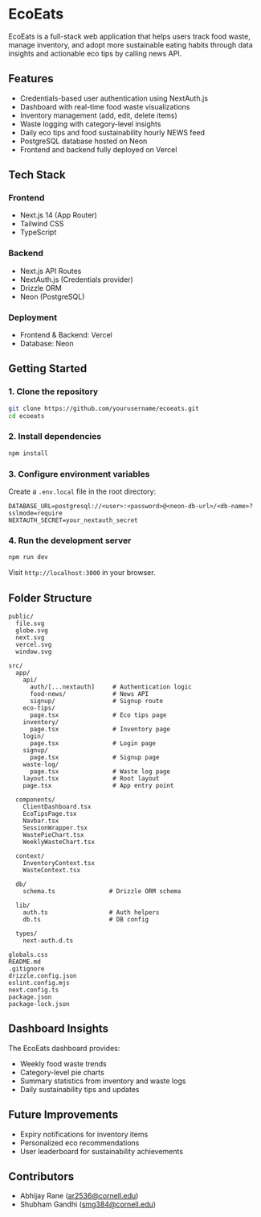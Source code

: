 # EcoEats

EcoEats is a full-stack web application that helps users track food waste, manage inventory, and adopt more sustainable eating habits through data insights and actionable eco tips by calling news API.

## Features

- Credentials-based user authentication using NextAuth.js
- Dashboard with real-time food waste visualizations
- Inventory management (add, edit, delete items)
- Waste logging with category-level insights
- Daily eco tips and food sustainability hourly NEWS feed
- PostgreSQL database hosted on Neon
- Frontend and backend fully deployed on Vercel

## Tech Stack

### Frontend
- Next.js 14 (App Router)
- Tailwind CSS
- TypeScript

### Backend
- Next.js API Routes
- NextAuth.js (Credentials provider)
- Drizzle ORM
- Neon (PostgreSQL)

### Deployment
- Frontend & Backend: Vercel
- Database: Neon

## Getting Started

### 1. Clone the repository

```bash
git clone https://github.com/yourusername/ecoeats.git
cd ecoeats
```

### 2. Install dependencies

```bash
npm install
```

### 3. Configure environment variables

Create a `.env.local` file in the root directory:

```env
DATABASE_URL=postgresql://<user>:<password>@<neon-db-url>/<db-name>?sslmode=require
NEXTAUTH_SECRET=your_nextauth_secret
```

### 4. Run the development server

```bash
npm run dev
```

Visit `http://localhost:3000` in your browser.

## Folder Structure

```
public/
  file.svg
  globe.svg
  next.svg
  vercel.svg
  window.svg

src/
  app/
    api/
      auth/[...nextauth]     # Authentication logic
      food-news/             # News API
      signup/                # Signup route
    eco-tips/
      page.tsx               # Eco tips page
    inventory/
      page.tsx               # Inventory page
    login/
      page.tsx               # Login page
    signup/
      page.tsx               # Signup page
    waste-log/
      page.tsx               # Waste log page
    layout.tsx               # Root layout
    page.tsx                 # App entry point

  components/
    ClientDashboard.tsx
    EcoTipsPage.tsx
    Navbar.tsx
    SessionWrapper.tsx
    WastePieChart.tsx
    WeeklyWasteChart.tsx

  context/
    InventoryContext.tsx
    WasteContext.tsx

  db/
    schema.ts               # Drizzle ORM schema

  lib/
    auth.ts                 # Auth helpers
    db.ts                   # DB config

  types/
    next-auth.d.ts

globals.css
README.md
.gitignore
drizzle.config.json
eslint.config.mjs
next.config.ts
package.json
package-lock.json
```

## Dashboard Insights

The EcoEats dashboard provides:
- Weekly food waste trends
- Category-level pie charts
- Summary statistics from inventory and waste logs
- Daily sustainability tips and updates

## Future Improvements

- Expiry notifications for inventory items
- Personalized eco recommendations
- User leaderboard for sustainability achievements

## Contributors

- Abhijay Rane (ar2536@cornell.edu)
- Shubham Gandhi (smg384@cornell.edu)
